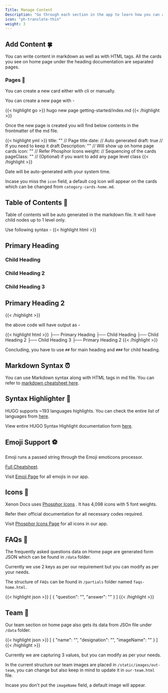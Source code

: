 ```yaml
---
Title: Manage Content
Description: "Go through each section in the app to learn how you can add content. Template has various methods to update content."
icon: "ph-translate-thin"
weight: 3
---
```


## Add Content :four_leaf_clover:
You can write content in markdown as well as with HTML tags. All the cards you see on home page under the heading documentation are separated pages. 

### Pages :school_satchel:
You can create a new card either with cli or manually. 

You can create a new page with - 

{{< highlight go >}}
hugo new page getting-started/index.md
{{< /highlight >}}

Once the new page is created you will find below contents in the frontmatter of the md file. 

{{< highlight yml >}}
title: ""           // Page title
date:               // Auto generated
draft: true         // If you need to keep it draft
Description: ""     // Will show up on home page cards
icon: ""            // Refer Phosphor Icons 
weight:             // Sequencing of the cards
pageClass: ""       // (Optional) if you want to add any page level class
{{< /highlight >}}

Date will be auto-generated with your system time.

Incase you miss the `icon` field, a default cog icon will appear on the cards which can be changed from `category-cards-home.md`.

## Table of Contents :christmas_tree:
Table of contents will be auto generated in the markdown file. It will have child nodes up to 1 level only.  

Use following syntax - 
{{< highlight html >}}
## Primary Heading
### Child Heading
### Child Heading 2
### Child Heading 3

## Primary Heading 2
{{< /highlight >}}

the above code will have output as - 

{{< highlight html >}}
├── Primary Heading 
    ├── Child Heading
    ├── Child Heading 2
    ├── Child Heading 3
├── Primary Heading 2
{{< /highlight >}}

Concluding, you have to use `##` for main heading and `###` for child heading.

## Markdown Syntax :alarm_clock:
You can use Markdown syntax along with HTML tags in md file. You can refer to [markdown cheatsheet here](/markdown-syntax).

## Syntax Highlighter :balloon:
HUGO supports ~193 languages highlights. You can check the entire list of languages from [here](https://gohugo.io/content-management/syntax-highlighting/#list-of-chroma-highlighting-languages).

View entire HUGO Syntax Highlight documentation form [ here](https://gohugo.io/content-management/syntax-highlighting/).

## Emoji Support :soccer:
Emoji runs a passed string through the Emoji emoticons processor.

[Full Cheatsheet](https://www.webfx.com/tools/emoji-cheat-sheet/).

Visit [Emoji Page](/emoji-cheat-sheet) for all emojis in our app.

## Icons :gem:
Xenon Docs uses [Phosphor Icons](https://phosphoricons.com/) . It has 4,098 icons with 5 font weights. 

Refer their official documentation for all necessary codes required.

Visit [Phosphor Icons Page](/phosphor-icons) for all icons in our app.

## FAQs :ribbon:
The frequently asked questions data on Home page are generated form JSON which can be found in `/data` folder.

Currently we use 2 keys as per our requirement but you can modify as per your needs.

The structure of `FAQs` can be found in `/partials` folder named `faqs-home.html`.

{{< highlight json >}}
[
    {
        "question": "",
        "answer": ""
    }
]
{{< /highlight >}}


## Team :ramen:
Our team section on home page also gets its data from JSOn file under `/data` folder. 

{{< highlight json >}}
[
    {
        "name": "",
        "designation": "",
        "imageName": ""
    }
]
{{< /highlight >}}

Currently we are capturing 3 values, but you can modify as per your needs.

In the current structure our team images are placed in `/static/images/out-team`, you can change but also keep in mind to update it in `our-team.html` file.

Incase you don't put the  `imageName` field, a default image will appear.